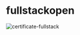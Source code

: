 # fullstackopen
![certificate-fullstack](https://user-images.githubusercontent.com/62657119/120839846-0cbe7f80-c587-11eb-8915-1e2c4a7c9d2d.png)
